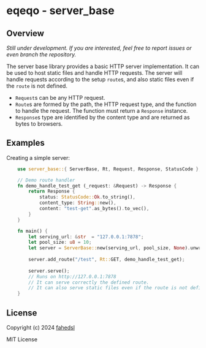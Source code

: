 # eqeqo - server_base

## Overview

*Still under development. If you are interested, feel free to report issues or even branch the repository.*

The server base library provides a basic HTTP server implementation. It can be used to host static files and handle HTTP requests.
The server will handle requests according to the setup `route`s, and also static files even if the `route` is not defined.

+ `Request`s can be any HTTP request.
+ `Route`s are formed by the path, the HTTP request type, and the function to handle the request. The function must return a `Response` instance.
+ `Response`s type are identified by the content type and are returned as bytes to browsers.


## Examples

Creating a simple server:

```rust
	use server_base::{ ServerBase, Rt, Request, Response, StatusCode };

	// Demo route handler
	fn demo_handle_test_get (_request: &Request) -> Response {
		return Response {
			status: StatusCode::Ok.to_string(),
			content_type: String::new(),
			content: "test-get".as_bytes().to_vec(),
		}
	}

	fn main() {
		let serving_url: &str  = "127.0.0.1:7878";
		let pool_size: u8 = 10;
		let server = ServerBase::new(serving_url, pool_size, None).unwrap();
	
		server.add_route("/test", Rt::GET, demo_handle_test_get);
	
		server.serve();
		// Runs on http://127.0.0.1:7878
		// It can serve correctly the defined route.
		// It can also serve static files even if the route is not defined.
	}
```

## License

Copyright (c) 2024 [fahedsl](https://gitlab.com/fahedsl)

MIT License
